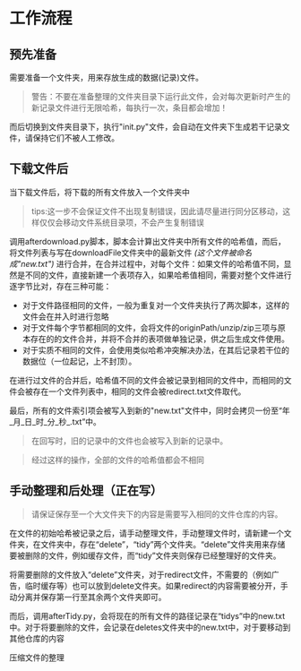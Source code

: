 # 工作流程

## 预先准备
需要准备一个文件夹，用来存放生成的数据(记录)文件。

> 警告：不要在准备整理的文件夹目录下运行此文件，会对每次更新时产生的新记录文件进行无限哈希，每执行一次，条目都会增加！

而后切换到文件夹目录下，执行"init.py"文件，会自动在文件夹下生成若干记录文件，请保持它们不被人工修改。

## 下载文件后
当下载文件后，将下载的所有文件放入一个文件夹中

> tips:这一步不会保证文件不出现复制错误，因此请尽量进行同分区移动，这样仅仅会移动文件系统目录项，不会产生复制错误

调用afterdownload.py脚本，脚本会计算出文件夹中所有文件的哈希值，而后，将文件列表与写在downloadFile文件夹中的最新文件 *(这个文件被命名成"new.txt")* 进行合并，在合并过程中，对每个文件：如果文件的哈希值不同，显然是不同的文件，直接新建一个表项存入，如果哈希值相同，需要对整个文件进行逐字节比对，存在三种可能： 

* 对于文件路径相同的文件，一般为重复对一个文件夹执行了两次脚本，这样的文件会在并入时进行忽略
* 对于文件每个字节都相同的文件，会将文件的originPath/unzip/zip三项与原本存在的的文件合并，并将不合并的表项做单独记录，供之后生成文件使用。
* 对于实质不相同的文件，会使用类似哈希冲突解决办法，在其后记录若干位的数据位（一位起记，上不封顶）。

在进行过文件的合并后，哈希值不同的文件会被记录到相同的文件中，而相同的文件会被存在一个文件列表中，相同的文件会被redirect.txt文件取代。

最后，所有的文件索引项会被写入到新的"new.txt"文件中，同时会拷贝一份至“年_月_日_时_分_秒_.txt”中。

> 在回写时，旧的记录中的文件也会被写入到新的记录中。

> 经过这样的操作，全部的文件的哈希值都会不相同

## 手动整理和后处理（正在写）

> 请保证保存至一个大文件夹下的内容是需要写入相同的文件仓库的内容。

在文件的初始哈希被记录之后，请手动整理文件，手动整理文件时，请新建一个文件夹，在文件夹中，存在“delete”，“tidy”两个文件夹。“delete”文件夹用来存储要被删除的文件，例如缓存文件，而“tidy”文件夹则保存已经整理好的文件夹。

将需要删除的文件放入“delete”文件夹，对于redirect文件，不需要的（例如广告，临时缓存等）也可以放到delete文件夹。如果redirect的内容需要被分开，手动分离并保存第一行至其余两个文件夹即可。

而后，调用afterTidy.py，会将现在的所有文件的路径记录在“tidys”中的new.txt中。对于将要删除的文件，会记录在deletes文件夹中的new.txt中，对于要移动到其他仓库的内容

压缩文件的整理



